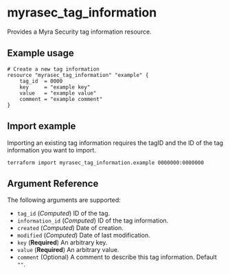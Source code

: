 # myrasec_tag_information

Provides a Myra Security tag information resource.

## Example usage

```hcl
# Create a new tag information
resource "myrasec_tag_information" "example" {
    tag_id  = 0000
    key     = "example key"
    value   = "example value"
    comment = "example comment"
}
```

## Import example
Importing an existing tag information requires the tagID and the ID of the tag information you want to import.
```hcl
terraform import myrasec_tag_information.example 0000000:0000000
```

## Argument Reference

The following arguments are supported:

* `tag_id` (*Computed*) ID of the tag.
* `information_id` (*Computed*) ID of the tag information.
* `created` (*Computed*) Date of creation.
* `modified` (*Computed*) Date of last modification.
* `key` (**Required**) An arbitrary key.
* `value` (**Required**) An arbitrary value.
* `comment` (Optional) A comment to describe this tag information. Default `""`.